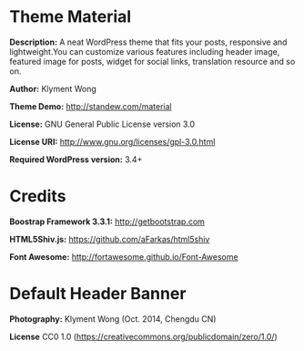# Theme Material
 
**Description:** A neat WordPress theme that fits your posts, responsive and lightweight.You can customize various features including header image, featured image for posts, widget for social links, translation resource and so on.

**Author:** Klyment Wong

**Theme Demo:** http://standew.com/material

**License:** GNU General Public License version 3.0
 
**License URI:** http://www.gnu.org/licenses/gpl-3.0.html
 
**Required WordPress version:** 3.4+


# Credits
 
**Boostrap Framework 3.3.1:** http://getbootstrap.com
  
**HTML5Shiv.js:** https://github.com/aFarkas/html5shiv
  
**Font Awesome:** http://fortawesome.github.io/Font-Awesome

  
# Default Header Banner

**Photography:** Klyment Wong (Oct. 2014, Chengdu CN)

**License** CC0 1.0 (https://creativecommons.org/publicdomain/zero/1.0/)
  
  
  
  
